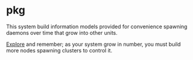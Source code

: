 # pkg

This system build information models provided for convenience spawning daemons over time that grow into other units.

[Explore](https://github.com/spacebeam) and remember; as your system grow in number, you must build more nodes spawning clusters to control it.
